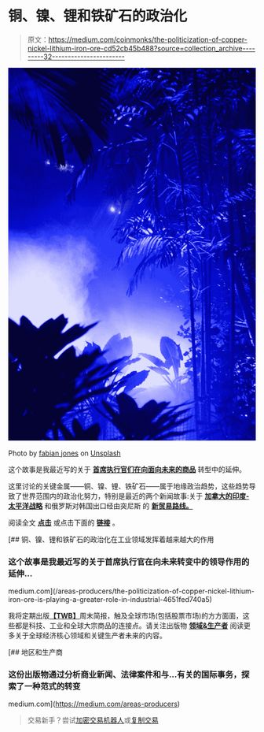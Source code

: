 # 铜、镍、锂和铁矿石的政治化

> 原文：<https://medium.com/coinmonks/the-politicization-of-copper-nickel-lithium-iron-ore-cd52cb45b488?source=collection_archive---------32----------------------->

![](img/dd6e15fd74c580c0b4c03cca48501e8a.png)

Photo by [fabian jones](https://unsplash.com/@fjones?utm_source=medium&utm_medium=referral) on [Unsplash](https://unsplash.com/?utm_source=medium&utm_medium=referral)

这个故事是我最近写的关于 [**首席执行官们在向面向未来的商品**](/areas-producers/the-ceos-leading-in-the-transition-to-future-facing-commodities-ef89bcf126c2) 转型中的延伸。

这里讨论的关键金属——铜、镍、锂、铁矿石——属于地缘政治趋势，这些趋势导致了世界范围内的政治化努力，特别是最近的两个新闻故事:关于 [**加拿大的印度-太平洋战略**](https://www.reuters.com/world/americas/canada-launches-new-indo-pacific-strategy-focus-disruptive-china-2022-11-27/) 和俄罗斯对韩国出口经由突尼斯 的 [**新贸易路线。**](https://www.reuters.com/markets/commodities/tunisia-south-korea-new-trade-route-russian-naphtha-2022-11-24/)

阅读全文 [**点击**](/areas-producers/the-politicization-of-copper-nickel-lithium-iron-ore-is-playing-a-greater-role-in-industrial-4651fed740a5) 或点击下面的 [**链接**](/areas-producers/the-politicization-of-copper-nickel-lithium-iron-ore-is-playing-a-greater-role-in-industrial-4651fed740a5) 。

[](/areas-producers/the-politicization-of-copper-nickel-lithium-iron-ore-is-playing-a-greater-role-in-industrial-4651fed740a5) [## 铜、镍、锂和铁矿石的政治化在工业领域发挥着越来越大的作用

### 这个故事是我最近写的关于首席执行官在向未来转变中的领导作用的延伸…

medium.com](/areas-producers/the-politicization-of-copper-nickel-lithium-iron-ore-is-playing-a-greater-role-in-industrial-4651fed740a5) 

我将定期出版[**【TWB】**](/areas-producers/twb-competitors-blinded-by-the-light-of-tech-growth-and-earnings-from-john-deere-and-wal-mart-7c578903fb2b)周末简报，触及全球市场(包括股票市场)的方方面面，这些都是科技、工业和全球大宗商品的连接点。请关注出版物 [**领域&生产者**](https://medium.com/areas-producers) 阅读更多关于全球经济核心领域和关键生产者未来的内容。

[](https://medium.com/areas-producers) [## 地区和生产商

### 这份出版物通过分析商业新闻、法律案件和与…有关的国际事务，探索了一种范式的转变

medium.com](https://medium.com/areas-producers) 

> 交易新手？尝试[加密交易机器人](/coinmonks/crypto-trading-bot-c2ffce8acb2a)或[复制交易](/coinmonks/top-10-crypto-copy-trading-platforms-for-beginners-d0c37c7d698c)